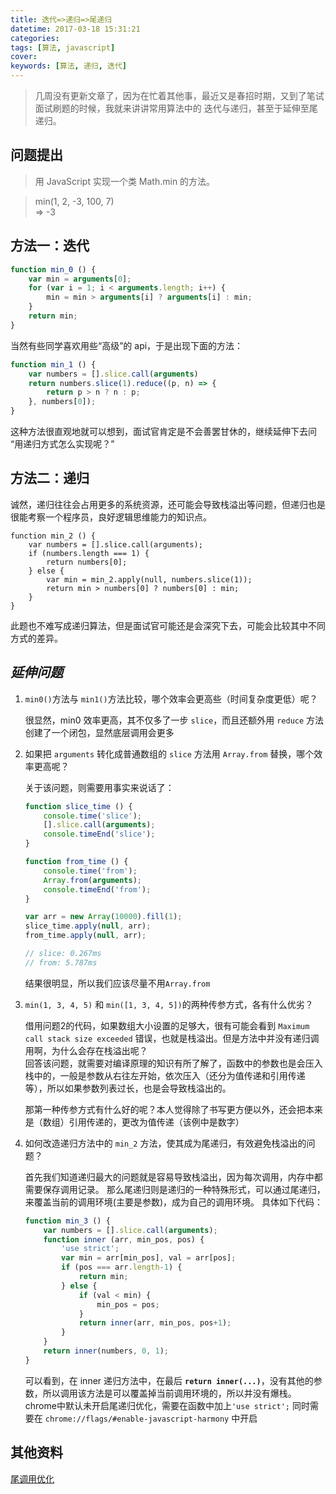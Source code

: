 ```yaml
---
title: 迭代=>递归=>尾递归
datetime: 2017-03-18 15:31:21
categories:
tags: [算法, javascript]
cover:
keywords: [算法, 递归, 迭代]
---
```


> 几周没有更新文章了，因为在忙着其他事，最近又是春招时期，又到了笔试面试刷题的时候，我就来讲讲常用算法中的 迭代与递归，甚至于延伸至尾递归。

## 问题提出

 > 用 JavaScript 实现一个类 Math.min 的方法。

>    min(1, 2, -3, 100, 7)  
>    => -3

## 方法一：迭代

```javascript
function min_0 () {
    var min = arguments[0];
    for (var i = 1; i < arguments.length; i++) {
        min = min > arguments[i] ? arguments[i] : min;
    }
    return min;
}
```

当然有些同学喜欢用些“高级”的 api，于是出现下面的方法：

```javascript
function min_1 () {
    var numbers = [].slice.call(arguments)
    return numbers.slice(1).reduce((p, n) => {
        return p > n ? n : p;
    }, numbers[0]);
}
```

这种方法很直观地就可以想到，面试官肯定是不会善罢甘休的，继续延伸下去问  
“用递归方式怎么实现呢？”

## 方法二：递归

 诚然，递归往往会占用更多的系统资源，还可能会导致栈溢出等问题，但递归也是很能考察一个程序员，良好逻辑思维能力的知识点。


```
function min_2 () {
    var numbers = [].slice.call(arguments);
    if (numbers.length === 1) {
        return numbers[0];
    } else {
        var min = min_2.apply(null, numbers.slice(1));
        return min > numbers[0] ? numbers[0] : min;
    }
}
```

此题也不难写成递归算法，但是面试官可能还是会深究下去，可能会比较其中不同方式的差异。

## *延伸问题*

1. `min0()`方法与 `min1()`方法比较，哪个效率会更高些（时间复杂度更低）呢？
    
    很显然，min0 效率更高，其不仅多了一步 `slice`，而且还额外用 `reduce` 方法创建了一个闭包，显然底层调用会更多
    
2. 如果把 `arguments` 转化成普通数组的 `slice` 方法用 `Array.from` 替换，哪个效率更高呢？
    
    关于该问题，则需要用事实来说话了：  
    ```javascript
    function slice_time () {
        console.time('slice');
        [].slice.call(arguments);
        console.timeEnd('slice');
    }
    
    function from_time () {
        console.time('from');
        Array.from(arguments);
        console.timeEnd('from');
    }
    
    var arr = new Array(10000).fill(1);
    slice_time.apply(null, arr);
    from_time.apply(null, arr);
    
    // slice: 0.267ms
    // from: 5.787ms
    ```
        
    结果很明显，所以我们应该尽量不用`Array.from`

3. `min(1, 3, 4, 5)` 和 `min([1, 3, 4, 5])`的两种传参方式，各有什么优劣？
    
    借用问题2的代码，如果数组大小设置的足够大，很有可能会看到 `Maximum call stack size exceeded` 错误，也就是栈溢出。但是方法中并没有递归调用啊，为什么会存在栈溢出呢？  
    回答该问题，就需要对编译原理的知识有所了解了，函数中的参数也是会压入栈中的，一般是参数从右往左开始，依次压入（还分为值传递和引用传递等），所以如果参数列表过长，也是会导致栈溢出的。
    
    那第一种传参方式有什么好的呢？本人觉得除了书写更方便以外，还会把本来是（数组）引用传递的，更改为值传递（该例中是数字）

4. 如何改造递归方法中的 `min_2` 方法，使其成为尾递归，有效避免栈溢出的问题？
    
    首先我们知道递归最大的问题就是容易导致栈溢出，因为每次调用，内存中都需要保存调用记录。
    那么尾递归则是递归的一种特殊形式，可以通过尾递归，来覆盖当前的调用环境(主要是参数)，成为自己的调用环境。
    具体如下代码：
    ```javascript
    function min_3 () {
        var numbers = [].slice.call(arguments);
        function inner (arr, min_pos, pos) {
            'use strict';
            var min = arr[min_pos], val = arr[pos];
            if (pos === arr.length-1) {
                return min;
            } else {
                if (val < min) {
                    min_pos = pos;
                }
                return inner(arr, min_pos, pos+1);
            }
        }
        return inner(numbers, 0, 1);
    }
    ```
     
    可以看到，在 inner 递归方法中，在最后 **`return inner(...)`**，没有其他的参数，所以调用该方法是可以覆盖掉当前调用环境的，所以并没有爆栈。  
    chrome中默认未开启尾递归优化，需要在函数中加上`'use strict';`
    同时需要在 `chrome://flags/#enable-javascript-harmony` 中开启

## 其他资料

[尾调用优化](http://www.ruanyifeng.com/blog/2015/04/tail-call.html)